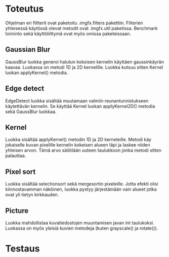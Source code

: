 # Toteutus
Ohjelman eri filtterit ovat paketoitu .imgfx.filters pakettiin. Filterien yhteisessä käytössä olevat metodit ovat .imgfx.util paketissa. Benchmark toiminto sekä käyttöliittymä ovat myös omissa paketeissaan.

## Gaussian Blur
GaussBlur luokka generoi halutun kokoisen kernelin käyttäen gaussinkäyrän kaavaa. Luokassa on metodi 1D ja 2D kernelille. Luokka kutsuu sitten Kernel luokan applyKernel() metodia.
## Edge detect
EdgeDetect luokka sisältää muutamaan valmiin reunantunnistukseen käytettävän kernelin. Se käyttää Kernel luokan applyKernel2D() metodia sekä GaussBlur luokkaa.
## Kernel
Luokka sisältää applyKernel() metodin 1D ja 2D kerneleille. Metodi käy jokaiselle kuvan pixelille kernelin kokeisen alueen läpi ja laskee niiden yhteisen arvon. Tämä arvo säilötään uuteen taulukkoon jonka metodi sitten palauttaa.
## Pixel sort
Luokka sisältää selectionsort sekä mergesortin pixeleille. Jotta efekti olisi kiinnostavamman näköinen, luokka pystyy järjestämään vain alueet jotka ovat yli tietyn kirkkauden.
## Picture
Luokka mahdollistaa kuvatiedostojen muuntamisen javan int taulukoksi. Luokassa on myös yleisiä kuvien metodeja (kuten grayscale() ja rotate()).

# Testaus
